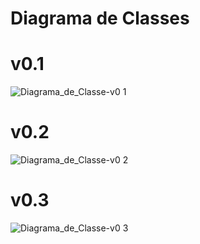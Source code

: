 # Diagrama de Classes

# v0.1
![Diagrama_de_Classe-v0 1](https://github.com/CarlosEduardo-IFF/Sistema-de-E-commerce/assets/149334691/802ed62c-3d06-4adf-8123-962f5c4da67d)

# v0.2
![Diagrama_de_Classe-v0 2](https://github.com/CarlosEduardo-IFF/Sistema-de-E-commerce/assets/149334691/752e76e5-1043-4e63-8f60-66ad3093df41)

# v0.3
![Diagrama_de_Classe-v0 3](https://github.com/CarlosEduardo-IFF/Sistema-de-E-commerce/assets/149334691/d78c940a-6435-4183-a2f9-de4c48418010)

